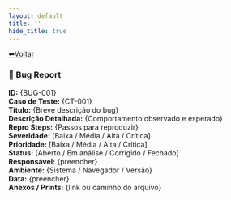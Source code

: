 ```yaml
---
layout: default
title: ''
hide_title: true
---
```


[⬅Voltar](../../readme.md)  

### 🐞 Bug Report
**ID:** {BUG-001}  
**Caso de Teste:** {CT-001}  
**Título:** {Breve descrição do bug}  
**Descrição Detalhada:** {Comportamento observado e esperado}  
**Repro Steps:** {Passos para reproduzir}  
**Severidade:** [Baixa / Média / Alta / Crítica]  
**Prioridade:** [Baixa / Média / Alta / Crítica]  
**Status:** [Aberto / Em análise / Corrigido / Fechado]  
**Responsável:** {preencher}  
**Ambiente:** {Sistema / Navegador / Versão}  
**Data:** {preencher}  
**Anexos / Prints:** {link ou caminho do arquivo}  


